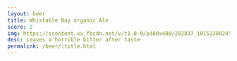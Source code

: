 ```yaml
---
layout: beer
title: Whistable Bay organic Ale
score: 2
img: https://scontent.xx.fbcdn.net/v/t1.0-0/p480x480/282837_10151380245908745_185055294_n.jpg?oh=f9f4850c72d1bfcb73919a79bc107a74&oe=590A9149
desc: Leaves a horrible bitter after taste
permalink: /beer/:title.html
---
```

